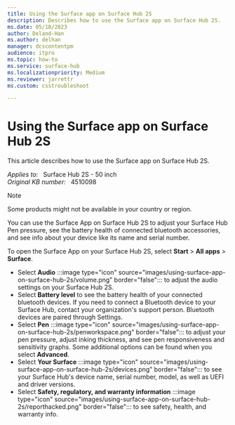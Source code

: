 ```yaml
---
title: Using the Surface app on Surface Hub 2S
description: Describes how to use the Surface app on Surface Hub 2S.
ms.date: 05/10/2023
author: Deland-Han
ms.author: delhan
manager: dcscontentpm
audience: itpro
ms.topic: how-to
ms.service: surface-hub
ms.localizationpriority: Medium
ms.reviewer: jarrettr
ms.custom: csstroubleshoot

---
```

# Using the Surface app on Surface Hub 2S

This article describes how to use the Surface app on Surface Hub 2S.

_Applies to:_ &nbsp; Surface Hub 2S - 50 inch  
_Original KB number:_ &nbsp; 4510098

> [!NOTE]
> Some products might not be available in your country or region.

You can use the Surface App on Surface Hub 2S to adjust your Surface Hub Pen pressure, see the battery health of connected bluetooth accessories, and see info about your device like its name and serial number. 

To open the Surface App on your Surface Hub 2S, select **Start** > **All apps** > **Surface**.

- Select **Audio** :::image type="icon" source="images/using-surface-app-on-surface-hub-2s/volume.png" border="false"::: to adjust the audio settings on your Surface Hub 2S.
- Select **Battery level** to see the battery health of your connected bluetooth devices. If you need to connect a Bluetooth device to your Surface Hub, contact your organization's support person. Bluetooth devices are paired through Settings.
- Select **Pen** :::image type="icon" source="images/using-surface-app-on-surface-hub-2s/penworkspace.png" border="false"::: to adjust your pen pressure, adjust inking thickness, and see pen responsiveness and sensitivity graphs. Some additional options can be found when you select **Advanced**.
- Select **Your Surface** :::image type="icon" source="images/using-surface-app-on-surface-hub-2s/devices.png" border="false"::: to see your Surface Hub's device name, serial number, model, as well as UEFI and driver versions.
- Select **Safety, regulatory, and warranty information** :::image type="icon" source="images/using-surface-app-on-surface-hub-2s/reporthacked.png" border="false"::: to see safety, health, and warranty info.
